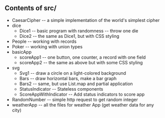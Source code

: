 ## Contents of src/

* CaesarCipher -- a simple implementation of the world's simplest cipher
* dice
    - Dice1 -- basic program with randomness -- throw one die
    - Dice2 -- the same as Dice1, but with CSS styling
* People		-- working with records
* Poker	-- working with union types
* basicApp
    - scoreApp1 -- one button, one counter, a record with one field
    - scoreApp2 -- the same as above but with some CSS styling
* svg
    - Svg1  -- draw a circle on a light-colored background
    - Bars -- draw horizontal bars, make a bar graph
    - Bars2  -- same, but use List.map and partial application
    - StatusIndicator -- Stateless components
    - ScoreAppWithIndicator  -- Add status indicators to score app
* RandomNumber  -- simple http request to get random integer
* weatherApp -- all the files for weather App (get weather data for any city)
